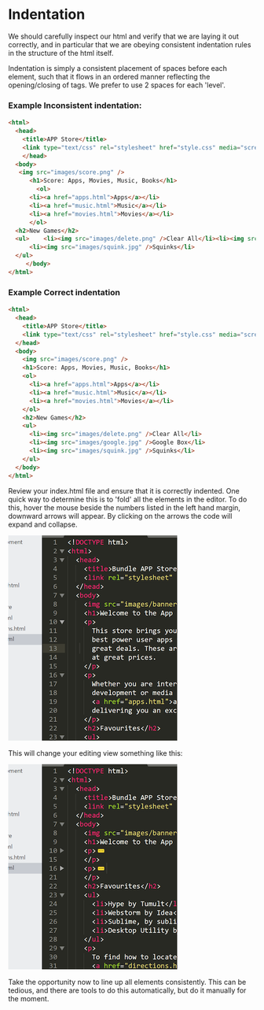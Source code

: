 # Indentation

We should carefully inspect our html and verify that we are laying it out correctly, and in particular that we are obeying consistent indentation rules in the structure of the html itself.

Indentation is simply a consistent placement of spaces before each element, such that it flows in an ordered manner reflecting the opening/closing of tags. We prefer to use 2 spaces for each 'level'.

### Example Inconsistent indentation:

```html
<html>
  <head>
    <title>APP Store</title>
    <link type="text/css" rel="stylesheet" href="style.css" media="screen" />
    </head>
  <body>
   <img src="images/score.png" />
      <h1>Score: Apps, Movies, Music, Books</h1>
        <ol>
      <li><a href="apps.html">Apps</a></li>
      <li><a href="music.html">Music</a></li>
      <li><a href="movies.html">Movies</a></li>
      </ol>
  <h2>New Games</h2>
  <ul>    <li><img src="images/delete.png" />Clear All</li><li><img src="images/google.jpg" />Google Box</li>
      <li><img src="images/squink.jpg" />Squinks</li>
  </ul>
     </body>
</html>
```

### Example Correct indentation

```html
<html>
  <head>
    <title>APP Store</title>
    <link type="text/css" rel="stylesheet" href="style.css" media="screen" />
  </head>
  <body>
    <img src="images/score.png" />
    <h1>Score: Apps, Movies, Music, Books</h1>
    <ol>
      <li><a href="apps.html">Apps</a></li>
      <li><a href="music.html">Music</a></li>
      <li><a href="movies.html">Movies</a></li>
    </ol>
    <h2>New Games</h2>
    <ul>
      <li><img src="images/delete.png" />Clear All</li>
      <li><img src="images/google.jpg" />Google Box</li>
      <li><img src="images/squink.jpg" />Squinks</li>
    </ul>
  </body>
</html>
```

Review your index.html file and ensure that it is correctly indented. One quick way to determine this is to 'fold' all the elements in the editor. To do this, hover the mouse beside the numbers listed in the left hand margin, downward arrows will appear. By clicking on the arrows the code will expand and collapse.

![](./img/26x.png)

This will change your editing view something like this:

![](./img/27x.png)

Take the opportunity now to line up all elements consistently. This can be tedious, and there are tools to do this automatically, but do it manually for the moment.
